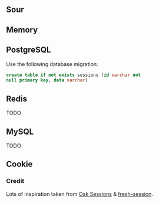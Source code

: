 ## Sour

## Memory

## PostgreSQL

Use the following database migration:
```sql
create table if not exists sessions (id varchar not
null primary key, data varchar)
```

## Redis

TODO

## MySQL

TODO

## Cookie

### Credit

Lots of inspiration taken from [Oak Sessions](https://github.com/jcs224/oak_sessions) & [fresh-session](https://github.com/xstevenyung/fresh-session).
